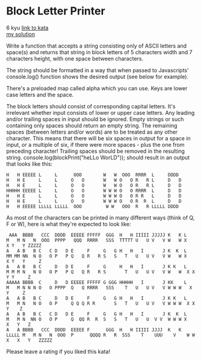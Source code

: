 # Block Letter Printer
6 kyu
[link to kata](https://www.codewars.com/kata/6375587af84854823ccd0e90/train/javascript)
<br>
[my solution](./kata.js)

Write a function that accepts a string consisting only of ASCII letters and space(s) and returns that string in block letters of 5 characters width and 7 characters height, with one space between characters.

The string should be formatted in a way that when passed to Javascripts' console.log() function shows the desired output (see below for example).

There's a preloaded map called alpha which you can use. Keys are lower case letters and the space.

The block letters should consist of corresponding capital letters.
It's irrelevant whether input consists of lower or upper case letters.
Any leading and/or trailing spaces in input should be ignored.
Empty strings or such containing only spaces should return an empty string.
The remaining spaces (between letters and/or words) are to be treated as any other character. This means that there will be six spaces in output for a space in input, or a multiple of six, if there were more spaces - plus the one from preceding character!
Trailing spaces should be removed in the resulting string.
console.log(blockPrint("heLLo WorLD"));
should result in an output that looks like this:
```
H   H EEEEE L     L      OOO        W   W  OOO  RRRR  L     DDDD
H   H E     L     L     O   O       W   W O   O R   R L     D   D
H   H E     L     L     O   O       W   W O   O R   R L     D   D
HHHHH EEEEE L     L     O   O       W W W O   O RRRR  L     D   D
H   H E     L     L     O   O       W W W O   O R R   L     D   D
H   H E     L     L     O   O       W W W O   O R  R  L     D   D
H   H EEEEE LLLLL LLLLL  OOO         W W   OOO  R   R LLLLL DDDD
```
As most of the characters can be printed in many different ways (think of Q, F or W), here is what they're expected to look like:
```
 AAA  BBBB   CCC  DDDD  EEEEE FFFFF  GGG  H   H IIIII JJJJJ K   K L     M   M N   N  OOO  PPPP   QQQ  RRRR   SSS  TTTTT U   U V   V W   W X   X Y   Y ZZZZZ
A   A B   B C   C D   D E     F     G   G H   H   I       J K  K  L     MM MM NN  N O   O P   P Q   Q R   R S   S   T   U   U V   V W   W X   X Y   Y     Z
A   A B   B C     D   D E     F     G     H   H   I       J K K   L     M M M N   N O   O P   P Q   Q R   R S       T   U   U V   V W   W  X X   Y Y     Z
AAAAA BBBB  C     D   D EEEEE FFFFF G GGG HHHHH   I       J KK    L     M   M N N N O   O PPPP  Q   Q RRRR   SSS    T   U   U V   V W W W   X     Y     Z
A   A B   B C     D   D E     F     G   G H   H   I       J K K   L     M   M N   N O   O P     Q Q Q R R       S   T   U   U V   V W W W  X X    Y    Z
A   A B   B C   C D   D E     F     G   G H   H   I       J K  K  L     M   M N  NN O   O P     Q  QQ R  R  S   S   T   U   U  V V  W W W X   X   Y   Z
A   A BBBB   CCC  DDDD  EEEEE F      GGG  H   H IIIII JJJJ  K   K LLLLL M   M N   N  OOO  P      QQQQ R   R  SSS    T    UUU    V    W W  X   X   Y   ZZZZZ
```
Please leave a rating if you liked this kata!